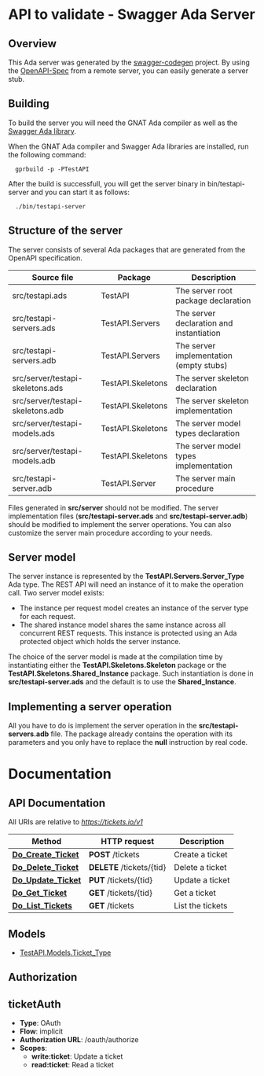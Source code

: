 # API to validate - Swagger Ada Server

## Overview

This Ada server was generated by the [swagger-codegen](https://github.com/swagger-api/swagger-codegen) project.
By using the [OpenAPI-Spec](https://github.com/OAI/OpenAPI-Specification) from a remote server,
you can easily generate a server stub.

## Building

To build the server you will need the GNAT Ada compiler as well as
the [Swagger Ada library](https://github.com/stcarrez/swagger-ada).

When the GNAT Ada compiler and Swagger Ada libraries are installed,
run the following command:

```
  gprbuild -p -PTestAPI
```

After the build is successfull, you will get the server binary
in bin/testapi-server and you can start it as follows:
```
  ./bin/testapi-server
```

## Structure of the server

The server consists of several Ada packages that are generated from
the OpenAPI specification.

Source file | Package | Description
------------ | ------------- | -------------
src/testapi.ads|TestAPI|The server root package declaration
src/testapi-servers.ads|TestAPI.Servers|The server declaration and instantiation
src/testapi-servers.adb|TestAPI.Servers|The server implementation (empty stubs)
src/server/testapi-skeletons.ads|TestAPI.Skeletons|The server skeleton declaration
src/server/testapi-skeletons.adb|TestAPI.Skeletons|The server skeleton implementation
src/server/testapi-models.ads|TestAPI.Skeletons|The server model types declaration
src/server/testapi-models.adb|TestAPI.Skeletons|The server model types implementation
src/testapi-server.adb|TestAPI.Server|The server main procedure

Files generated in **src/server** should not be modified.  The server implementation
files (**src/testapi-server.ads** and **src/testapi-server.adb**) should
be modified to implement the server operations.  You can also customize the server
main procedure according to your needs.

## Server model

The server instance is represented by the **TestAPI.Servers.Server_Type** Ada type.
The REST API will need an instance of it to make the operation call.  Two server model
exists:

* The instance per request model creates an instance of the server type for each request.
* The shared instance model shares the same instance across all concurrent REST requests.  This instance is protected using an Ada protected object which holds the server instance.

The choice of the server model is made at the compilation time by instantiating either
the **TestAPI.Skeletons.Skeleton** package or the **TestAPI.Skeletons.Shared_Instance**
package.  Such instantiation is done in **src/testapi-server.ads** and the default
is to use the **Shared_Instance**.

## Implementing a server operation

All you have to do is implement the server operation in the **src/testapi-servers.adb** file.
The package already contains the operation with its parameters and you only have to replace
the **null** instruction by real code.

# Documentation

## API Documentation

All URIs are relative to *https://tickets.io/v1*

Method | HTTP request | Description
------------- | ------------- | -------------
[**Do_Create_Ticket**](TicketApi.md#Do_Create_Ticket) | **POST** /tickets | Create a ticket
[**Do_Delete_Ticket**](TicketApi.md#Do_Delete_Ticket) | **DELETE** /tickets/{tid} | Delete a ticket
[**Do_Update_Ticket**](TicketApi.md#Do_Update_Ticket) | **PUT** /tickets/{tid} | Update a ticket
[**Do_Get_Ticket**](TicketsApi.md#Do_Get_Ticket) | **GET** /tickets/{tid} | Get a ticket
[**Do_List_Tickets**](TicketsApi.md#Do_List_Tickets) | **GET** /tickets | List the tickets


## Models
 - [TestAPI.Models.Ticket_Type](Ticket_Type.md)


## Authorization

## ticketAuth

- **Type**: OAuth
- **Flow**: implicit
- **Authorization URL**: /oauth/authorize
- **Scopes**: 
  - **write:ticket**: Update a ticket
  - **read:ticket**: Read a ticket

